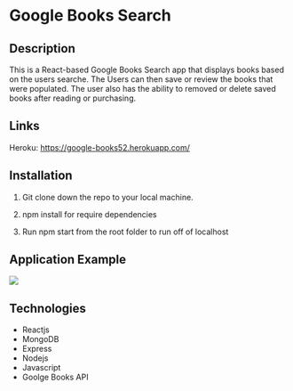 # Google Books Search

## Description
This is a React-based Google Books Search app that displays books based on the users searche. The Users can then save or review the books that were populated. The user also has the ability to removed or delete saved books after reading or purchasing.

## Links
Heroku: https://google-books52.herokuapp.com/

## Installation
1. Git clone down the repo to your local machine.

2. npm install for require dependencies

3. Run npm start from the root folder to run off of localhost

## Application Example
<img src="images\googlebooks.gif">

## Technologies
* Reactjs
* MongoDB
* Express
* Nodejs
* Javascript
* Goolge Books API
